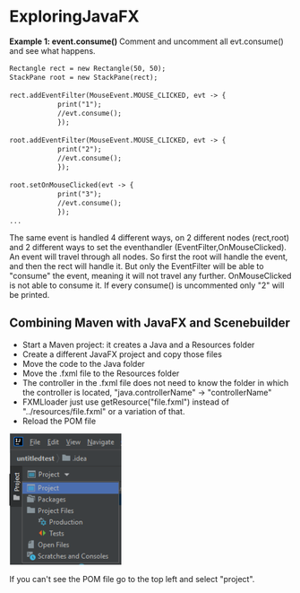 # ExploringJavaFX

**Example 1: event.consume()** 
Comment and uncomment all evt.consume() and see what happens.
```
Rectangle rect = new Rectangle(50, 50);
StackPane root = new StackPane(rect);

rect.addEventFilter(MouseEvent.MOUSE_CLICKED, evt -> {
            print("1");
            //evt.consume();
            });

root.addEventFilter(MouseEvent.MOUSE_CLICKED, evt -> {
            print("2");
            //evt.consume();
            });

root.setOnMouseClicked(evt -> {
            print("3");
            //evt.consume();
            });
...
```

The same event is handled 4 different ways, on 2 different nodes (rect,root) and 2 different ways to set the eventhandler (EventFilter,OnMouseClicked).
An event will travel through all nodes. So first the root will handle the event, and then the rect will handle it. But only the EventFilter will be able to "consume" the event, meaning it will not travel any further. OnMouseClicked is not able to consume it. If every consume() is uncommented only "2" will be printed.

## **Combining Maven with JavaFX and Scenebuilder**

- Start a Maven project: it creates a Java and a Resources folder
- Create a different JavaFX project and copy those files
- Move the code to the Java folder
- Move the .fxml file to the Resources folder
- The controller in the .fxml file does not need to know the folder in which the controller is located,  "java.controllerName" -> "controllerName"
- FXMLloader just use getResource("file.fxml") instead of "../resources/file.fxml" or a variation of that.
- Reload the POM file

<img src="readmeImages/pom.png" alt="alt text" width="200" height="">

If you can't see the POM file go to the top left and select "project".
